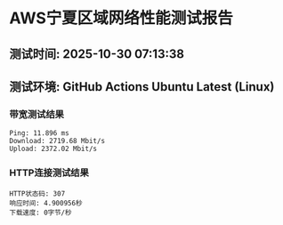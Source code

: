 # AWS宁夏区域网络性能测试报告
## 测试时间: 2025-10-30 07:13:38
## 测试环境: GitHub Actions Ubuntu Latest (Linux)

### 带宽测试结果
```
Ping: 11.896 ms
Download: 2719.68 Mbit/s
Upload: 2372.02 Mbit/s
```

### HTTP连接测试结果
```
HTTP状态码: 307
响应时间: 4.900956秒
下载速度: 0字节/秒
```

